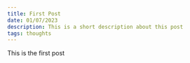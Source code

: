```yaml
---
title: First Post
date: 01/07/2023
description: This is a short description about this post
tags: thoughts
---
```


This is the first post